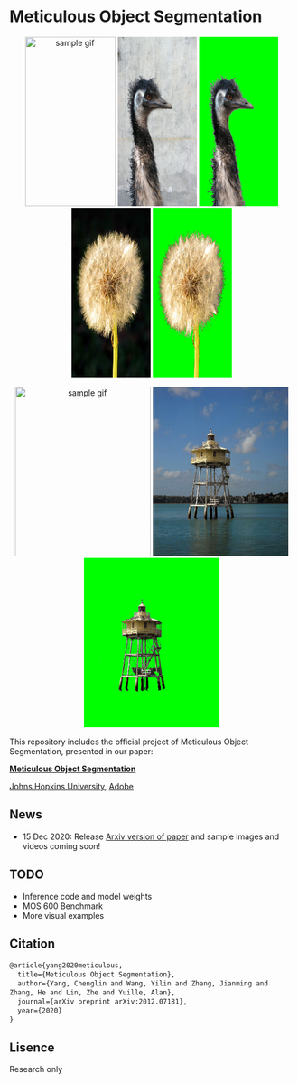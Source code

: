 # Meticulous Object Segmentation

<p align="center">
   <img src="demo_img/flower.gif" width="160" height="300" title="sample gif"/>
   <img src="demo_img/sample5.jpg" width="140" height="300" title="samplee image2"/>
   <img src="demo_img/sample5_mask.jpg" width="140" height="300" title="sample mask2"/>
   <img src="demo_img/sampe1.jpg" width="140" height="300" title="sample image1"/>
   <img src="demo_img/sample1_mask.jpg" width="140" height="300" title="sample mask1"/>
   </p>
<p align="center">
  <img src="demo_img/cactus.gif" width="240" height="300" title="sample gif"/>
  <img src="demo_img/sample6.jpg" width="240" height="300" title="sample image5"/>
  <img src="demo_img/sample6_mask.jpg" width="240" height="300" title="sample mask5"/>
</p>

This repository includes the official project of Meticulous Object Segmentation, presented in our paper:

**[Meticulous Object Segmentation](https://arxiv.org/pdf/2012.07181.pdf)**

[Johns Hopkins University](https://ccvl.jhu.edu/), [Adobe](https://www.adobe.com/)

## News

- 15 Dec 2020: Release [Arxiv version of paper](https://arxiv.org/pdf/2012.07181.pdf) and sample images and videos coming soon! 

## TODO
- Inference code and model weights
- MOS 600 Benchmark
- More visual examples

## Citation
```
@article{yang2020meticulous,
  title={Meticulous Object Segmentation},
  author={Yang, Chenglin and Wang, Yilin and Zhang, Jianming and Zhang, He and Lin, Zhe and Yuille, Alan},
  journal={arXiv preprint arXiv:2012.07181},
  year={2020}
}
```
## Lisence
Research only
